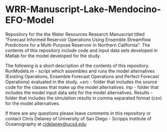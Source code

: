 # WRR-Manuscript-Lake-Mendocino-EFO-Model
Repository for the the Water Resources Research Manuscript titled "Forecast Informed Reservoir Operations Using Ensemble Streamflow Predictions for a Multi-Purpose Reservoir in Northern California".
The contents of this repository include code and input data sets developed in Matlab for the model developed for the study.

The following is a short description of the contents of this repository.
RunModels.m - script which assembles and runs the model alternatives (Existing Operations, Ensemble Forecast Operations and Perfect Forecast Operations) evaluated in the study.
+src - folder that includes the source code for the classes that make up the model alternatives.
Inp - folder that includes the model input data sets for the model alternatives.
Results - folder that includes the simulation results in comma separated format (csv) for the model alternatives.

If there are any questions please leave comments in this repository or contact Chris Delaney of University of San Diego - Scripps Institute of Oceanography at cjdelaney@ucsd.edu
